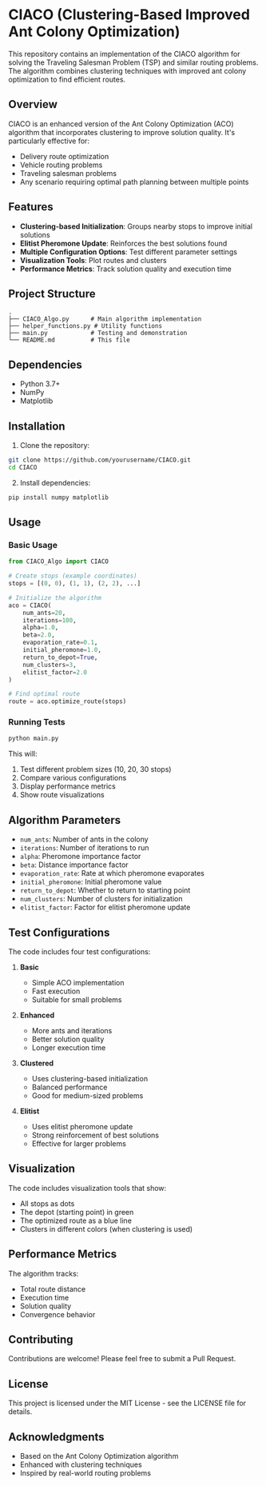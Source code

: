 # CIACO (Clustering-Based Improved Ant Colony Optimization)

This repository contains an implementation of the CIACO algorithm for solving the Traveling Salesman Problem (TSP) and similar routing problems. The algorithm combines clustering techniques with improved ant colony optimization to find efficient routes.

## Overview

CIACO is an enhanced version of the Ant Colony Optimization (ACO) algorithm that incorporates clustering to improve solution quality. It's particularly effective for:
- Delivery route optimization
- Vehicle routing problems
- Traveling salesman problems
- Any scenario requiring optimal path planning between multiple points

## Features

- **Clustering-based Initialization**: Groups nearby stops to improve initial solutions
- **Elitist Pheromone Update**: Reinforces the best solutions found
- **Multiple Configuration Options**: Test different parameter settings
- **Visualization Tools**: Plot routes and clusters
- **Performance Metrics**: Track solution quality and execution time

## Project Structure

```
.
├── CIACO_Algo.py      # Main algorithm implementation
├── helper_functions.py # Utility functions
├── main.py            # Testing and demonstration
└── README.md          # This file
```

## Dependencies

- Python 3.7+
- NumPy
- Matplotlib

## Installation

1. Clone the repository:
```bash
git clone https://github.com/yourusername/CIACO.git
cd CIACO
```

2. Install dependencies:
```bash
pip install numpy matplotlib
```

## Usage

### Basic Usage

```python
from CIACO_Algo import CIACO

# Create stops (example coordinates)
stops = [(0, 0), (1, 1), (2, 2), ...]

# Initialize the algorithm
aco = CIACO(
    num_ants=20,
    iterations=100,
    alpha=1.0,
    beta=2.0,
    evaporation_rate=0.1,
    initial_pheromone=1.0,
    return_to_depot=True,
    num_clusters=3,
    elitist_factor=2.0
)

# Find optimal route
route = aco.optimize_route(stops)
```

### Running Tests

```bash
python main.py
```

This will:
1. Test different problem sizes (10, 20, 30 stops)
2. Compare various configurations
3. Display performance metrics
4. Show route visualizations

## Algorithm Parameters

- `num_ants`: Number of ants in the colony
- `iterations`: Number of iterations to run
- `alpha`: Pheromone importance factor
- `beta`: Distance importance factor
- `evaporation_rate`: Rate at which pheromone evaporates
- `initial_pheromone`: Initial pheromone value
- `return_to_depot`: Whether to return to starting point
- `num_clusters`: Number of clusters for initialization
- `elitist_factor`: Factor for elitist pheromone update

## Test Configurations

The code includes four test configurations:

1. **Basic**
   - Simple ACO implementation
   - Fast execution
   - Suitable for small problems

2. **Enhanced**
   - More ants and iterations
   - Better solution quality
   - Longer execution time

3. **Clustered**
   - Uses clustering-based initialization
   - Balanced performance
   - Good for medium-sized problems

4. **Elitist**
   - Uses elitist pheromone update
   - Strong reinforcement of best solutions
   - Effective for larger problems

## Visualization

The code includes visualization tools that show:
- All stops as dots
- The depot (starting point) in green
- The optimized route as a blue line
- Clusters in different colors (when clustering is used)

## Performance Metrics

The algorithm tracks:
- Total route distance
- Execution time
- Solution quality
- Convergence behavior

## Contributing

Contributions are welcome! Please feel free to submit a Pull Request.

## License

This project is licensed under the MIT License - see the LICENSE file for details.

## Acknowledgments

- Based on the Ant Colony Optimization algorithm
- Enhanced with clustering techniques
- Inspired by real-world routing problems 